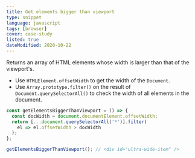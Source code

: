 ```yaml
---
title: Get elements bigger than viewport
type: snippet
language: javascript
tags: [browser]
cover: case-study
listed: true
dateModified: 2020-10-22
---
```


Returns an array of HTML elements whose width is larger than that of the viewport's.

- Use `HTMLElement.offsetWidth` to get the width of the `Document`.
- Use `Array.prototype.filter()` on the result of `Document.querySelectorAll()` to check the width of all elements in the document.

```js
const getElementsBiggerThanViewport = () => {
  const docWidth = document.documentElement.offsetWidth;
  return [...document.querySelectorAll('*')].filter(
    el => el.offsetWidth > docWidth
  );
};

getElementsBiggerThanViewport(); // <div id="ultra-wide-item" />
```
